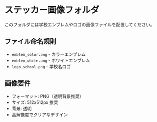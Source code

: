 # ステッカー画像フォルダ

このフォルダには学校エンブレムやロゴの画像ファイルを配置してください。

## ファイル命名規則

- `emblem_color.png` - カラーエンブレム
- `emblem_white.png` - ホワイトエンブレム
- `logo_school.png` - 学校名ロゴ

## 画像要件

- フォーマット: PNG（透明背景推奨）
- サイズ: 512x512px 推奨
- 背景: 透明
- 高解像度でクリアなデザイン
